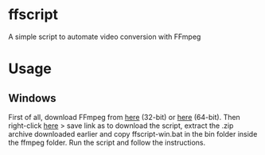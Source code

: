 # ffscript
A simple script to automate video conversion with FFmpeg

# Usage
## Windows
First of all, download FFmpeg from [here](https://ffmpeg.zeranoe.com/builds/win32/static/ffmpeg-4.1.1-win32-static.zip) (32-bit) or [here](https://ffmpeg.zeranoe.com/builds/win64/static/ffmpeg-4.1.1-win64-static.zip) (64-bit). Then right-click [here](https://raw.githubusercontent.com/LeddaZ/ffscript/blob/master/ffscript-win.bat) > save link as to download the script, extract the .zip archive downloaded earlier and copy ffscript-win.bat in the bin folder inside the ffmpeg folder. Run the script and follow the instructions.
